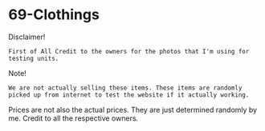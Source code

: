 # 69-Clothings

Disclaimer!

    First of All Credit to the owners for the photos that I'm using for testing units.

Note!

    We are not actually selling these items. These items are randomly picked up from internet to test the website if it actually working.

Prices are not also the actual prices. They are just determined randomly by me. Credit to all the respective owners.
